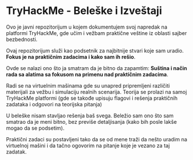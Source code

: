# TryHackMe - Beleške i Izveštaji

 Ovo je javni repozitorijum u kojem dokumentujem svoj napredak na platformi TryHackMe, gde učim i vežbam praktične veštine iz oblasti sajber bezbednosti.  
 
 Ovaj repozitorijum služi kao podsetnik za najbitnije stvari koje sam uradio. **Fokus je na praktičnim zadacima i kako sam ih rešio**.  

 Ovde se nalazi ono što ja smatram da je bitno da zapamtim: **Suština i način rada sa alatima sa fokusom na primenu nad praktičnim zadacima**.  

 Radi se na virtuelnim mašinama gde su unapred pripremljeni različiti materijali za vežbu i simulaciju realnih scenarija. Teorija se prolazi na samoj TryHackMe platformi (gde se takođe upisuju flagovi i rešenja praktičnih zadataka i odgovori na teorijska pitanja)  

U beleške nisam stavljao rešenja baš svega. Beležio sam ono što sam smatrao da je meni bitno, bez previše detaljisanja (kako bih posle lakše mogao da se podsetim).  

Praktični zadaci su postavljeni tako da se od mene traži da nešto uradim na virtuelnoj mašini i da tačno ogovorim na pitanje koje je vezano za taj zadatak.  
